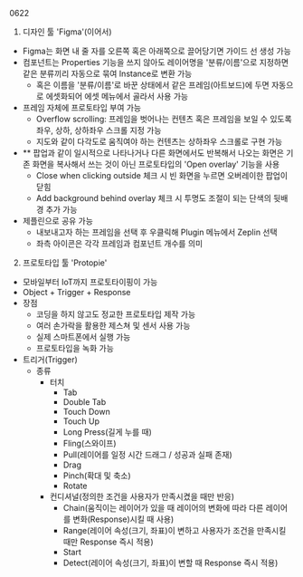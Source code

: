 0622
1. 디자인 툴 'Figma'(이어서)
- Figma는 화면 내 줄 자를 오른쪽 혹은 아래쪽으로 끌어당기면 가이드 선 생성 가능
- 컴포넌트는 Properties 기능을 쓰지 않아도 레이어명을 '분류/이름'으로 지정하면 같은 분류끼리 자동으로 묶여 Instance로 변환 가능
    - 혹은 이름을 '분류/이름'로 바꾼 상태에서 같은 프레임(아트보드)에 두면 자동으로 에셋화되어 에셋 메뉴에서 골라서 사용 가능
- 프레임 자체에 프로토타입 부여 가능
    - Overflow scrolling: 프레임을 벗어나는 컨텐츠 혹은 프레임을 보일 수 있도록 좌우, 상하, 상하좌우 스크롤 지정 가능
    - 지도와 같이 다각도로 움직여야 하는 컨텐츠는 상하좌우 스크롤로 구현 가능
- ** 팝업과 같이 일시적으로 나타나거나 다른 화면에서도 반복해서 나오는 화면은 기존 화면을 복사해서 쓰는 것이 아닌 프로토타입의 'Open overlay' 기능을 사용
    - Close when clicking outside 체크 시 빈 화면을 누르면 오버레이한 팝업이 닫힘
    - Add background behind overlay 체크 시 투명도 조절이 되는 단색의 뒷배경 추가 가능
- 제플린으로 공유 가능
    - 내보내고자 하는 프레임을 선택 후 우클릭해 Plugin 메뉴에서 Zeplin 선택
    - 좌측 아이콘은 각각 프레임과 컴포넌트 개수를 의미

2. 프로토타입 툴 'Protopie'
- 모바일부터 IoT까지 프로토타이핑이 가능
- Object + Trigger + Response
- 장점
    - 코딩을 하지 않고도 정교한 프로토타입 제작 가능
    - 여러 손가락을 활용한 제스쳐 및 센서 사용 가능
    - 실제 스마트폰에서 실행 가능
    - 프로토타입을 녹화 가능
- 트리거(Trigger)
    - 종류
        - 터치
            - Tab
            - Double Tab
            - Touch Down
            - Touch Up
            - Long Press(길게 누를 때)
            - Fling(스와이프)
            - Pull(레이어를 일정 시간 드래그 / 성공과 실패 존재)
            - Drag
            - Pinch(확대 및 축소)
            - Rotate
        - 컨디셔널(정의한 조건을 사용자가 만족시켰을 때만 반응)
            - Chain(움직이는 레이어가 있을 때 레이어의 변화에 따라 다른 레이어를 변화(Response)시킬 때 사용)
            - Range(레이어 속성(크기, 좌표)이 변하고 사용자가 조건을 만족시킬 때만 Response 즉시 적용)
            - Start
            - Detect(레이어 속성(크기, 좌표)이 변할 때 Response 즉시 적용)